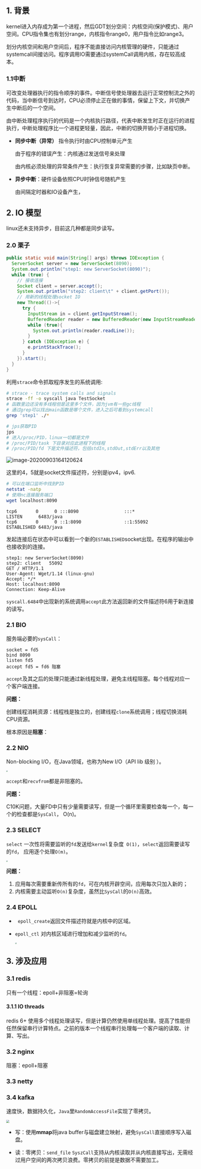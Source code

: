 ## 1. 背景

kernel进入内存成为第一个进程，然后GDT划分空间：内核空间(保护模式)、用户空间。CPU指令集也有划分range，内核指令range0，用户指令比如range3。

划分内核空间和用户空间后，程序不能直接访问内核管理的硬件，只能通过systemcall间接访问。程序调用IO需要通过systemCall调用内核，存在较高成本。

### 1.1中断

可改变处理器执行的指令顺序的事件。中断信号使处理器去运行正常控制流之外的代码，当中断信号到达时，CPU必须停止正在做的事情，保留上下文，并切换产生中断后的一个空间。

由中断处理程序执行的代码是一个内核执行路径，代表中断发生时正在运行的进程执行，中断处理程序比一个进程更轻量，因此，中断的切换开销小于进程切换。

+ **同步中断（异常）** 指令执行时由CPU控制单元产生

  由于程序的错误产生：内核通过发送信号来处理

  由内核必须处理的异常条件产生：执行恢复异常需要的步骤，比如缺页中断。

+ **异步中断**：硬件设备依照CPU时钟信号随机产生

  由间隔定时器和IO设备产生，

## 2. IO 模型

linux还未支持异步，目前这几种都是同步读写。

### 2.0 栗子

```java
public static void main(String[] args) throws IOException {
  ServerSocket server = new ServerSocket(8090);
  System.out.println("step1: new ServerSocket(8090)");
  while (true) {
    // 接收连接
    Socket client = server.accept();
    System.out.println("step2: client\t" + client.getPort());
    // 用新的线程处理socket IO
    new Thread(()->{
      try {
        InputStream in = client.getInputStream();
        BufferedReader reader = new BufferedReader(new InputStreamReader(in));
        while (true){
          System.out.println(reader.readLine());
        }
      } catch (IOException e) {
        e.printStackTrace();
      }
    }).start();
  }
}
```

利用`strace`命令抓取程序发生的系统调用:

```bash
# strace - trace system calls and signals
strace -ff -o syscall java TestSocket
# 函数里边还没有多线程但是这里多个文件，因为jvm有一些gc线程
# 通过grep可以找出main函数是哪个文件，进入之后可看到systemcall
grep 'step1' ./*
```

```bash
# jps获取PID
jps
# 进入/proc/PID，linux一切都是文件
# /proc/PID/task 下目录对应此进程下的线程
# /proc/PID/fd 下是文件描述符，包括stdIn,stdOut,stdErr以及其他
```

![image-20200903164120624](img/proc_fd.png)

这里的4，5就是socket文件描述符，分别是ipv4，ipv6.

```bash
# 可以在端口监听中找到PID
netstat -natp
# 使用nc连接服务端口
wget localhost:8090
```

```
tcp6       0      0 :::8090                 :::*                    LISTEN      6483/java                    
tcp6       0      0 ::1:8090                ::1:55092               ESTABLISHED 6483/java  
```

发起连接后在状态中可以看到一个新的`ESTABLISHED`socket出现。在程序的输出中也接收到的连接。

```
step1: new ServerSocket(8090)
step2: client	55092
GET / HTTP/1.1
User-Agent: Wget/1.14 (linux-gnu)
Accept: */*
Host: localhost:8090
Connection: Keep-Alive
```

`syscall.6484`中出现新的系统调用`accept`此方法返回新的文件描述符6用于新连接的读写。

### 2.1 BIO

服务端必要的`sysCall`：

```
socket = fd5
bind 8090
listen fd5
accept fd5 = fd6 阻塞
```

`accept`及其之后的处理只能通过新线程处理，避免主线程阻塞。每个线程对应一个客户端连接。

**问题：**

创建线程消耗资源：线程栈是独立的，创建线程`clone`系统调用；线程切换消耗CPU资源。

根本原因是**阻塞**：

### 2.2 NIO

Non-blocking I/O，在Java领域，也称为New I/O（API lib 级别 ）。

<img src="img/nio.png" style="zoom:25%;" />

`accept`和`recvfrom`都是非阻塞的。

**问题：**

C10K问题，大量FD中只有少量需要读写，但是一个循环里需要检查每一个，每一个的检查都是`SysCall`， O(n)。

### 2.3 SELECT

`select` 一次性将需要监听的`fd`发送给`kernel`复杂度` O(1)`，`select`返回需要读写的`fd`， 应用逐个处理`O(m)`。

<img src="img/select.png" style="zoom:25%;" />

**问题：**

1. 应用每次需要重新传所有的`fd`，可在内核开辟空间，应用每次只加入新的；
2. 内核需要主动监听`O(n)`复杂度，虽然比`SysCall`的`O(n)`高效。

### 2.4 EPOLL

+ ` epoll_create`返回文件描述符就是内核中的区域。

+ `epoll_ctl` 对内核区域进行增加和减少监听的`fd`。

  <img src="img/epoll.png" style="zoom:25%;" />

## 3. 涉及应用

### 3.1 redis

只有一个线程：epoll+非阻塞=轮询

#### 3.1.1 IO threads

redis 6+ 使用多个线程处理读写，但是计算仍然使用单线程处理。提高了性能但任然保留串行计算特点。之前的版本一个线程串行处理每一个客户端的读取、计算、写出。

### 3.2 nginx

阻塞：epoll+阻塞

### 3.3 netty

### 3.4 kafka

速度快，数据持久化，`Java`里`RandomAccessFile`实现了零拷贝。

<img src="img/kafka.png" style="zoom: 50%;" />

+ 写：使用**mmap**将java buffer与磁盘建立映射，避免`SysCall`直接顺序写入磁盘。

+ 读：零拷贝：`send_file` `SyszCall`支持从内核读取并从内核直接写出，无需经过用户空间的两次拷贝浪费。零拷贝的前提是数据不需要加工。

  

